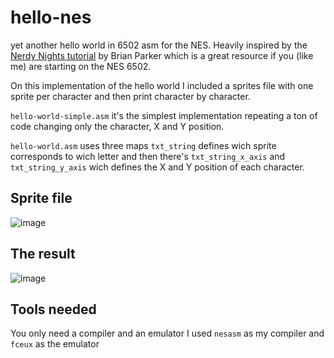 # hello-nes

yet another hello world in 6502 asm for the NES. Heavily inspired by the [Nerdy Nights tutorial](https://nerdy-nights.nes.science/) by Brian Parker which is a great resource if you (like me) are starting on the NES 6502.

On this implementation of the hello world I included a sprites file with one sprite per character and then print character by character.

`hello-world-simple.asm` it's the simplest implementation repeating a ton of code changing only the character, X and Y position. 

`hello-world.asm` uses three maps `txt_string` defines wich sprite corresponds to wich letter and then there's `txt_string_x_axis` and `txt_string_y_axis` wich defines the X and Y position of each character.

## Sprite file

![image](https://github.com/user-attachments/assets/26e13a22-a58e-489e-84b9-55615b1114f5)

## The result

![image](https://github.com/user-attachments/assets/83dc48f8-c17c-4ae1-99a3-d647d5ba4166)


## Tools needed

You only need a compiler and an emulator I used `nesasm` as my compiler and `fceux` as the emulator
